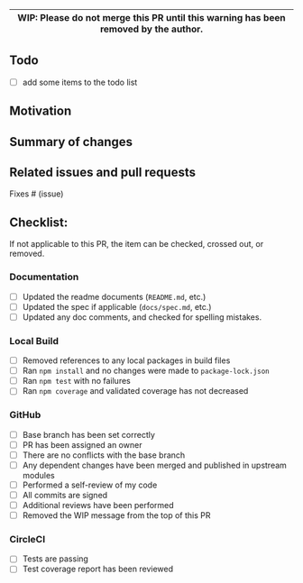 | WIP: Please do not merge this PR until this warning has been removed by the author. |
| --- |

## Todo

 - [ ] add some items to the todo list

## Motivation

## Summary of changes

## Related issues and pull requests

Fixes # (issue)

## Checklist:

If not applicable to this PR, the item can be checked, crossed out, or removed.

### Documentation

- [ ] Updated the readme documents (`README.md`, etc.)
- [ ] Updated the spec if applicable (`docs/spec.md`, etc.)
- [ ] Updated any doc comments, and checked for spelling mistakes.

### Local Build

- [ ] Removed references to any local packages in build files
- [ ] Ran `npm install` and no changes were made to `package-lock.json`
- [ ] Ran `npm test` with no failures
- [ ] Ran `npm coverage` and validated coverage has not decreased

### GitHub

- [ ] Base branch has been set correctly
- [ ] PR has been assigned an owner
- [ ] There are no conflicts with the base branch
- [ ] Any dependent changes have been merged and published in upstream modules
- [ ] Performed a self-review of my code
- [ ] All commits are signed
- [ ] Additional reviews have been performed
- [ ] Removed the WIP message from the top of this PR

### CircleCI

- [ ] Tests are passing
- [ ] Test coverage report has been reviewed
